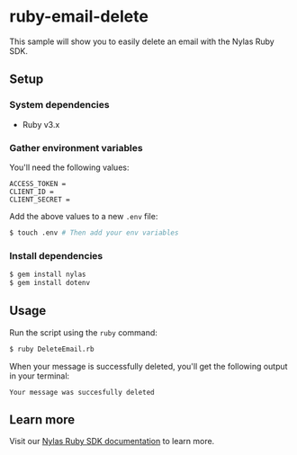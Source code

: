 # ruby-email-delete

This sample will show you to easily delete an email with the Nylas Ruby SDK.

## Setup

### System dependencies

- Ruby v3.x

### Gather environment variables

You'll need the following values:

```text
ACCESS_TOKEN = 
CLIENT_ID = 
CLIENT_SECRET = 
```

Add the above values to a new `.env` file:

```bash
$ touch .env # Then add your env variables
```

### Install dependencies

```bash
$ gem install nylas
$ gem install dotenv
```

## Usage

Run the script using the `ruby` command:

```bash
$ ruby DeleteEmail.rb
```

When your message is successfully deleted, you'll get the following output in your terminal:

```text
Your message was succesfully deleted
```

## Learn more

Visit our [Nylas Ruby SDK documentation](https://developer.nylas.com/docs/developer-tools/sdk/ruby-sdk/) to learn more.
